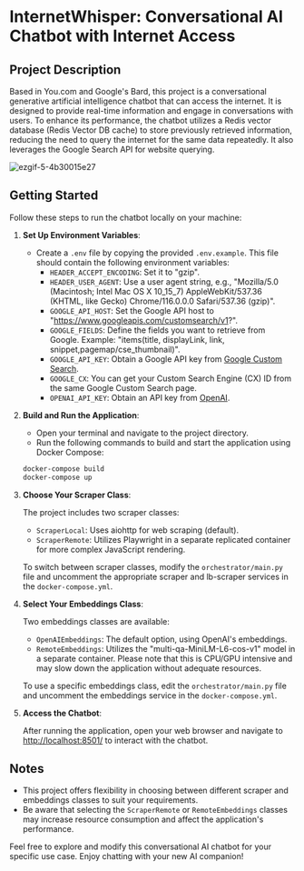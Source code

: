 # InternetWhisper: Conversational AI Chatbot with Internet Access

## Project Description

Based in You.com and Google's Bard, this project is a conversational generative artificial intelligence chatbot that can access the internet. It is designed to provide real-time information and engage in conversations with users. To enhance its performance, the chatbot utilizes a Redis vector database (Redis Vector DB cache) to store previously retrieved information, reducing the need to query the internet for the same data repeatedly. It also leverages the Google Search API for website querying.

![ezgif-5-4b30015e27](https://github.com/santiagomorillosegovia/InternetWhisper/assets/28943730/26840b24-92d3-4ddf-bbd1-82cc6b992c7f)

## Getting Started

Follow these steps to run the chatbot locally on your machine:

1. **Set Up Environment Variables**:

    - Create a `.env` file by copying the provided `.env.example`. This file should contain the following environment variables:
        - `HEADER_ACCEPT_ENCODING`: Set it to "gzip".
        - `HEADER_USER_AGENT`: Use a user agent string, e.g., "Mozilla/5.0 (Macintosh; Intel Mac OS X 10_15_7) AppleWebKit/537.36 (KHTML, like Gecko) Chrome/116.0.0.0 Safari/537.36 (gzip)".
        - `GOOGLE_API_HOST`: Set the Google API host to "https://www.googleapis.com/customsearch/v1?".
        - `GOOGLE_FIELDS`: Define the fields you want to retrieve from Google. Example: "items(title, displayLink, link, snippet,pagemap/cse_thumbnail)".
        - `GOOGLE_API_KEY`: Obtain a Google API key from [Google Custom Search](https://developers.google.com/custom-search/v1/overview).
        - `GOOGLE_CX`: You can get your Custom Search Engine (CX) ID from the same Google Custom Search page.
        - `OPENAI_API_KEY`: Obtain an API key from [OpenAI](https://openai.com/blog/openai-api).

2. **Build and Run the Application**:

    - Open your terminal and navigate to the project directory.
    - Run the following commands to build and start the application using Docker Compose:

    ```bash
    docker-compose build
    docker-compose up
    ```

3. **Choose Your Scraper Class**:

    The project includes two scraper classes:

    - `ScraperLocal`: Uses aiohttp for web scraping (default).
    - `ScraperRemote`: Utilizes Playwright in a separate replicated container for more complex JavaScript rendering.

    To switch between scraper classes, modify the `orchestrator/main.py` file and uncomment the appropriate scraper and lb-scraper services in the `docker-compose.yml`.

4. **Select Your Embeddings Class**:

    Two embeddings classes are available:

    - `OpenAIEmbeddings`: The default option, using OpenAI's embeddings.
    - `RemoteEmbeddings`: Utilizes the "multi-qa-MiniLM-L6-cos-v1" model in a separate container. Please note that this is CPU/GPU intensive and may slow down the application without adequate resources.

    To use a specific embeddings class, edit the `orchestrator/main.py` file and uncomment the embeddings service in the `docker-compose.yml`.

5. **Access the Chatbot**:

    After running the application, open your web browser and navigate to [http://localhost:8501/](http://localhost:8501/) to interact with the chatbot.

## Notes

- This project offers flexibility in choosing between different scraper and embeddings classes to suit your requirements.
- Be aware that selecting the `ScraperRemote` or `RemoteEmbeddings` classes may increase resource consumption and affect the application's performance.

Feel free to explore and modify this conversational AI chatbot for your specific use case. Enjoy chatting with your new AI companion!
